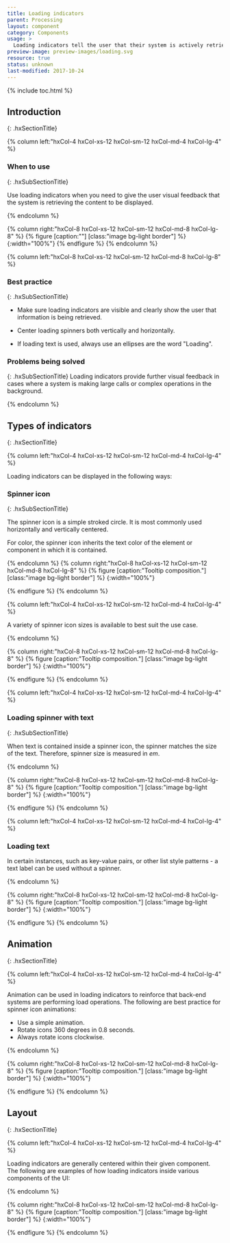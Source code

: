 ```yaml
---
title: Loading indicators
parent: Processing
layout: component
category: Components
usage: >
  Loading indicators tell the user that their system is actively retrieving data.
preview-image: preview-images/loading.svg
resource: true
status: unknown
last-modified: 2017-10-24
---
```


{% include toc.html %}

## Introduction
{: .hxSectionTitle}
<div class="hxRow">

{% column left:"hxCol-4 hxCol-xs-12 hxCol-sm-12 hxCol-md-4 hxCol-lg-4" %}

### When to use
{: .hxSubSectionTitle}

Use loading indicators when you need to give the user visual feedback that the system is retrieving the content to be displayed.

{% endcolumn %}

{% column right:"hxCol-8 hxCol-xs-12 hxCol-sm-12 hxCol-md-8 hxCol-lg-8" %}
{% figure [caption:""] [class:"image bg-light border"] %}
![](){:width="100%"}
{% endfigure %}
{% endcolumn %}

{% column left:"hxCol-8 hxCol-xs-12 hxCol-sm-12 hxCol-md-8 hxCol-lg-8" %}

### Best practice
{: .hxSubSectionTitle}

- Make sure loading indicators are visible and clearly show the user that information is being retrieved.

- Center loading spinners both vertically and horizontally.

- If loading text is used, always use an ellipses are the word "Loading".

### Problems being solved
{: .hxSubSectionTitle}
Loading indicators provide further visual feedback in cases where a system is making large calls or complex operations in the background.

{% endcolumn %}

</div>

## Types of indicators
{: .hxSectionTitle}
<div class="hxRow">
{% column left:"hxCol-4 hxCol-xs-12 hxCol-sm-12 hxCol-md-4 hxCol-lg-4" %}

Loading indicators can be displayed in the following ways:


### Spinner icon
{: .hxSubSectionTitle}

The spinner icon is a simple stroked circle. It is most commonly used horizontally and vertically centered.

For color, the spinner icon inherits the text color of the element or component in which it is contained.

{% endcolumn %}
{% column right:"hxCol-8 hxCol-xs-12 hxCol-sm-12 hxCol-md-8 hxCol-lg-8" %}
{% figure [caption:"Tooltip composition."] [class:"image bg-light border"] %}
![](){:width="100%"}

{% endfigure %}
{% endcolumn %}

{% column left:"hxCol-4 hxCol-xs-12 hxCol-sm-12 hxCol-md-4 hxCol-lg-4" %}

A variety of spinner icon sizes is available to best suit the use case.

{% endcolumn %}

{% column right:"hxCol-8 hxCol-xs-12 hxCol-sm-12 hxCol-md-8 hxCol-lg-8" %}
{% figure [caption:"Tooltip composition."] [class:"image bg-light border"] %}
![](){:width="100%"}

{% endfigure %}
{% endcolumn %}

{% column left:"hxCol-4 hxCol-xs-12 hxCol-sm-12 hxCol-md-4 hxCol-lg-4" %}

### Loading spinner with text
{: .hxSubSectionTitle}

When text is contained inside a spinner icon, the spinner matches the size of the text. Therefore, spinner size is measured in *em*.

{% endcolumn %}

{% column right:"hxCol-8 hxCol-xs-12 hxCol-sm-12 hxCol-md-8 hxCol-lg-8" %}
{% figure [caption:"Tooltip composition."] [class:"image bg-light border"] %}
![](){:width="100%"}

{% endfigure %}
{% endcolumn %}

{% column left:"hxCol-4 hxCol-xs-12 hxCol-sm-12 hxCol-md-4 hxCol-lg-4" %}

### Loading text

In certain instances, such as key-value pairs, or other list style patterns - a text label can be used without a spinner.

{% endcolumn %}

{% column right:"hxCol-8 hxCol-xs-12 hxCol-sm-12 hxCol-md-8 hxCol-lg-8" %}
{% figure [caption:"Tooltip composition."] [class:"image bg-light border"] %}
![](){:width="100%"}

{% endfigure %}
{% endcolumn %}

</div>

## Animation
{: .hxSectionTitle}
<div class="hxRow">

{% column left:"hxCol-4 hxCol-xs-12 hxCol-sm-12 hxCol-md-4 hxCol-lg-4" %}

Animation can be used in loading indicators to reinforce that back-end systems are performing load operations. The following are best practice for spinner icon animations:

- Use a simple animation.
- Rotate icons 360 degrees in 0.8 seconds.
- Always rotate icons clockwise.

{% endcolumn %}

{% column right:"hxCol-8 hxCol-xs-12 hxCol-sm-12 hxCol-md-8 hxCol-lg-8" %}
{% figure [caption:"Tooltip composition."] [class:"image bg-light border"] %}
![](){:width="100%"}

{% endfigure %}
{% endcolumn %}

</div>

## Layout
{: .hxSectionTitle}
<div class="hxRow">

{% column left:"hxCol-4 hxCol-xs-12 hxCol-sm-12 hxCol-md-4 hxCol-lg-4" %}

Loading indicators are generally centered within their given component. The following are examples of how loading indicators inside various components of the UI:

{% endcolumn %}

{% column right:"hxCol-8 hxCol-xs-12 hxCol-sm-12 hxCol-md-8 hxCol-lg-8" %}
{% figure [caption:"Tooltip composition."] [class:"image bg-light border"] %}
![](){:width="100%"}

{% endfigure %}
{% endcolumn %}

</div>
